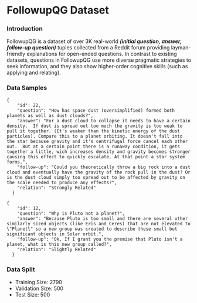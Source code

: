 # FollowupQG Dataset


### Introduction
FollowupQG is a dataset of over 3K real-world ***(initial question, answer, follow-up question)*** tuples collected from a Reddit forum providing layman-friendly explanations for open-ended questions. In contrast to existing datasets, questions in FollowupQG use more diverse pragmatic strategies to seek information, and they also show higher-order cognitive skills (such as applying and relating).  

###  Data Samples
```
{
    "id": 22,
    "question": "How has space dust (oversimplified) formed both planets as well as dust clouds?",
    "answer": "For a dust cloud to collapse it needs to have a certain density.  If dust is spread out too much the gravity is too weak to pull it together. (It's weaker than the kinetic energy of the dust particles). Compare this to a planet orbiting. It doesn't fall into the star because gravity and it's centrifugal force cancel each other out.  But at a certain point there is a runaway condition, it gets together a little, wich increases density and gravity becomes stronger causing this effect to quickly escalate. At that point a star system forms.",
    "follow-up": "Could you theoretically throw a big rock into a dust cloud and eventually have the gravity of the rock pull in the dust? Or is the dust cloud simply too spread out to be affected by gravity on the scale needed to produce any effects?",
    "relation": "Strongly Related"
  }
```

```
{
    "id": 12,
    "question": "Why is Pluto not a planet?",
    "answer": "Because Pluto is too small and there are several other similarly sized objects (like Eris and Ceres) that are not elevated to \"Planet\" so a new group was created to describe these small but significant objects in Solar orbit.",
    "follow-up": "Ok, If I grant you the premise that Pluto isn't a planet, what is this new group called?",
    "relation": "Slightly Related"
  }
```




### Data Split

* Training Size: 2790
* Validation Size: 500
* Test Size: 500



